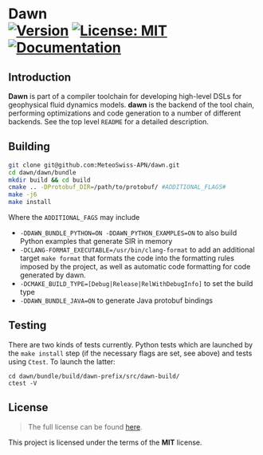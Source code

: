 Dawn <br/> <a target="_blank" href="http://semver.org">![Version][Version.Badge]</a> <!--<a target="_blank" href="https://travis-ci.org/MeteoSwiss-APN/dawn">![Travis status][TravisCI.Badge]</a>--> <a target="_blank" href="https://opensource.org/licenses/MIT">![License: MIT][MIT.License]</a> <a target="_blank" href="https://MeteoSwiss-APN.github.io/dawn">![Documentation][Documentation.Badge]</a>
====

## Introduction

**Dawn** is part of a compiler toolchain for developing high-level DSLs for geophysical fluid dynamics models. **dawn** is the backend of the tool chain, performing optimizations and code generation to a number of different backends. See the top level `README` for a detailed description.

## Building

```bash
git clone git@github.com:MeteoSwiss-APN/dawn.git
cd dawn/dawn/bundle
mkdir build && cd build
cmake .. -DProtobuf_DIR=/path/to/protobuf/ #ADDITIONAL_FLAGS#
make -j6
make install
```

Where the `ADDITIONAL_FAGS` may include

* `-DDAWN_BUNDLE_PYTHON=ON -DDAWN_PYTHON_EXAMPLES=ON` to also build Python examples that generate SIR <!--(IIR?!)--> in memory
* `-DCLANG-FORMAT_EXECUTABLE=/usr/bin/clang-format` to add an additional target `make format` that formats the code into the formatting rules imposed by the project, as well as automatic code formatting for code generated by dawn.
* `-DCMAKE_BUILD_TYPE=[Debug|Release|RelWithDebugInfo]` to set the build type
* `-DDAWN_BUNDLE_JAVA=ON` to generate Java protobuf bindings

## Testing

There are two kinds of tests currently. Python tests which are launched by the `make install` step (if the necessary flags are set, see above) and tests using `Ctest`. To launch the latter:
```
cd dawn/bundle/build/dawn-prefix/src/dawn-build/
ctest -V
```

## License

> The full license can be found [here](https://opensource.org/licenses/MIT).

This project is licensed under the terms of the **MIT** license.

<!-- Links -->
[Documentation.Badge]: https://img.shields.io/badge/documentation-link-blue.svg
[MIT.License]: https://img.shields.io/badge/License-MIT-blue.svg
[Version.Badge]: https://badge.fury.io/gh/MeteoSwiss-APN%2Fdawn.svg
